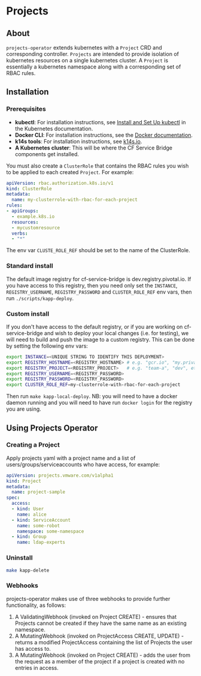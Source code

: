 # Projects

## About

`projects-operator` extends kubernetes with a `Project` CRD and corresponding
controller.  `Projects` are intended to provide isolation of kubernetes
resources on a single kubernetes cluster.  A `Project` is essentially a
kubernetes namespace along with a corresponding set of RBAC rules.

## Installation

### Prerequisites

* **kubectl**: For installation instructions, see [Install and Set Up kubectl](https://kubernetes.io/docs/tasks/tools/install-kubectl/) in the Kubernetes documentation.
* **Docker CLI**: For installation instructions, see the [Docker documentation](https://docs.docker.com/install).
* **k14s tools**: For installation instructions, see [k14s.io](https://k14s.io).
* **A Kubernetes cluster**: This will be where the CF Service Bridge components get installed.

You must also create a `ClusterRole` that contains the RBAC
rules you wish to be applied to each created `Project`. For example:

```yaml
apiVersion: rbac.authorization.k8s.io/v1
kind: ClusterRole
metadata:
  name: my-clusterrole-with-rbac-for-each-project
rules:
- apiGroups:
  - example.k8s.io
  resources:
  - mycustomresource
  verbs:
  - "*"
```
The env var `CLUSTE_ROLE_REF` should be set to the name of the ClusterRole. 

### Standard install

The default image registry for cf-service-bridge is dev.registry.pivotal.io. If
you have access to this registry, then you need only set the `INSTANCE`, `REGISTRY_USERNAME`,
`REGISTRY_PASSWORD` and `CLUSTER_ROLE_REF` env vars, then run `./scripts/kapp-deploy`.

### Custom install

If you don't have access to the default registry, or if you are working on
cf-service-bridge and wish to deploy your local changes (i.e. for testing), we
will need to build and push the image to a custom registry. This can be done by
setting the following env vars:

```bash
export INSTANCE=<UNIQUE STRING TO IDENTIFY THIS DEPLOYMENT>
export REGISTRY_HOSTNAME=<REGISTRY_HOSTNAME> # e.g. "gcr.io", "my.private.harbor.com", etc.
export REGISTRY_PROJECT=<REGISTRY_PROJECT>   # e.g. "team-a", "dev", etc.
export REGISTRY_USERNAME=<REGISTRY_PASSWORD>
export REGISTRY_PASSWORD=<REGISTRY_PASSWORD>
export CLUSTER_ROLE_REF=my-clusterrole-with-rbac-for-each-project
```

Then run `make kapp-local-deploy`. NB: you will need to
have a docker daemon running and you will need to have run `docker login` for
the registry you are using.

## Using Projects Operator

### Creating a Project

Apply projects yaml with a project name and a list of users/groups/serviceaccounts who have access, for example:

```yaml
apiVersion: projects.vmware.com/v1alpha1
kind: Project
metadata:
  name: project-sample
spec:
  access:
  - kind: User
    name: alice
  - kind: ServiceAccount
    name: some-robot
    namespace: some-namespace
  - kind: Group
    name: ldap-experts
```

### Uninstall

```bash
make kapp-delete
```

### Webhooks

projects-operator makes use of three webhooks to provide further functionality, as follows:

1. A ValidatingWebhook (invoked on Project CREATE) - ensures that Projects cannot be created if they have the same name as an existing namespace.
1. A MutatingWebhook (invoked on ProjectAccess CREATE, UPDATE) - returns a modified ProjectAccess containing the list of Projects the user has access to.
1. A MutatingWebhook (invoked on Project CREATE) - adds the user from the request as a member of the project if a project is created with no entries in access.
